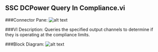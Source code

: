 ## **SSC DCPower Query In Compliance.vi**
###Connector Pane:
![alt text](/DCPower/SSC%20DCPower/Query/SSC%20DCPower%20Query%20In%20Compliance.vic.png "SSC DCPower Query In Compliance.vi connector pane")

###VI Description:
Queries the specified output channels to determine if they is operating at the compliance limits.

###Block Diagram:
![alt text](/DCPower/SSC%20DCPower/Query/SSC%20DCPower%20Query%20In%20Compliance.vid.png "SSC DCPower Query In Compliance.vi block diagram")

